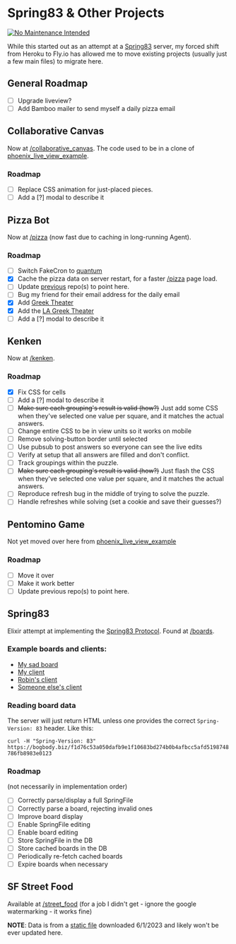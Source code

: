 # Spring83 & Other Projects

[![No Maintenance Intended](http://unmaintained.tech/badge.svg)](http://unmaintained.tech/)

While this started out as an attempt at a 
[Spring83](https://github.com/robinsloan/spring-83) server,
my forced shift from Heroku to Fly.io has allowed me to move
existing projects (usually just a few main files) to migrate here.

## General Roadmap
- [ ] Upgrade liveview?
- [ ] Add Bamboo mailer to send myself a daily pizza email 

## Collaborative Canvas
Now at [/collaborative_canvas](https://spring-83.fly.dev/collaborative_canvas).
The code used to be in a clone of [phoenix_live_view_example](https://github.com/JohnB/phoenix_live_view_example).

### Roadmap
- [ ] Replace CSS animation for just-placed pieces.
- [ ] Add a [?] modal to describe it

## Pizza Bot
Now at [/pizza](https://spring-83.fly.dev/pizza) (now fast 
due to caching in long-running Agent).

### Roadmap
- [ ] Switch FakeCron to [quantum](https://hexdocs.pm/quantum/readme.html)
- [x] Cache the pizza data on server restart,
  for a faster [/pizza](https://spring-83.fly.dev/pizza) page load.
- [ ] Update [previous](https://github.com/JohnB/todays_pizza) repo(s) to point here.
- [ ] Bug my friend for their email address for the daily email
- [X] Add [Greek Theater](https://spring-83.fly.dev/whoisatthegreek.com)
- [X] Add the [LA Greek Theater](https://spring-83.fly.dev/whoisatthelagreek.com)
- [ ] Add a [?] modal to describe it

## Kenken
Now at [/kenken](https://spring-83.fly.dev/kenken).

### Roadmap
- [x] Fix CSS for cells
- [ ] Add a [?] modal to describe it
- [ ] ~~Make sure each grouping's result is valid (how?)~~
  Just add some CSS when they've selected one value per square,
  and it matches the actual answers.
- [ ] Change entire CSS to be in view units so it works on mobile
- [ ] Remove solving-button border until selected
- [ ] Use pubsub to post answers so everyone can see the live edits
- [ ] Verify at setup that all answers are filled and don't conflict.
- [ ] Track groupings within the puzzle.
- [ ] ~~Make sure each grouping's result is valid (how?)~~
  Just flash the CSS when they've selected one value per square,
  and it matches the actual answers.
- [ ] Reproduce refresh bug in the middle of trying to solve the puzzle.
- [ ] Handle refreshes while solving (set a cookie and save their guesses?)

## Pentomino Game
Not yet moved over here from [phoenix_live_view_example](https://github.com/johnb/phoenix_live_view_example)

### Roadmap
- [ ] Move it over
- [ ] Make it work better
- [ ] Update previous repo(s) to point here.

## Spring83
Elixir attempt at implementing the 
[Spring83 Protocol](https://github.com/robinsloan/spring-83).
Found at [/boards](https://spring-83.fly.dev/boards).

### Example boards and clients:
* [My sad board](https://bogbody.biz/f1d76c53a050dafb9e1f10683bd274b0b4afbcc5afd5198748786fb8983e0123)
* [My client](https://spring-83.fly.dev/boards)
* [Robin's client](https://followersentinel.com/)
* [Someone else's client](https://spring83.kindrobot.ca/)

### Reading board data
The server will just return HTML unless one provides
the correct `Spring-Version: 83` header. Like this:

`curl -H "Spring-Version: 83" https://bogbody.biz/f1d76c53a050dafb9e1f10683bd274b0b4afbcc5afd5198748786fb8983e0123`

### Roadmap
(not necessarily in implementation order)
- [ ] Correctly parse/display a full SpringFile
- [ ] Correctly parse a board, rejecting invalid ones
- [ ] Improve board display
- [ ] Enable SpringFile editing
- [ ] Enable board editing
- [ ] Store SpringFile in the DB
- [ ] Store cached boards in the DB
- [ ] Periodically re-fetch cached boards
- [ ] Expire boards when necessary

## SF Street Food
Available at [/street_food](https://spring-83.fly.dev/street_food)
(for a job I didn't get - ignore the google watermarking - it works fine)

**NOTE**: Data is from a [static file](https://data.sfgov.org/resource/rqzj-sfat.json)
downloaded 6/1/2023 and likely won't be ever updated here.

